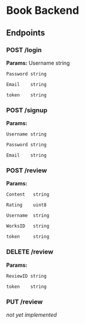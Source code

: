 # Book Backend

## Endpoints
### POST /login
**Params:**
    Username string

	Password string

	Email    string

    token    string

### POST /signup
**Params:**

    Username string

	Password string

	Email    string

### POST /review
**Params:**

	Content   string

	Rating    uint8

	Username  string

	WorksID   string

    token     string

### DELETE /review
**Params:**

    ReviewID string

    token    string

### PUT /review

*not yet implemented*
